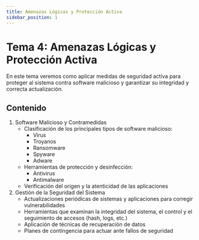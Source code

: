 ```yaml
---
title: Amenazas Lógicas y Protección Activa
sidebar_position: 1
---
```


# Tema 4: Amenazas Lógicas y Protección Activa

En este tema veremos como aplicar medidas de seguridad activa para proteger al sistema contra software malicioso y garantizar su integridad y correcta actualización.

## Contenido

1. Software Malicioso y Contramedidas
   - Clasificación de los principales tipos de software malicioso:
      - Virus
      - Troyanos
      - Ransomware
      - Spyware
      - Adware
   - Herramientas de protección y desinfección:
      - Antivirus
      - Antimalware
   - Verificación del origen y la atenticidad de las aplicaciones
2. Gestión de la Seguridad del Sistema
   - Actualizaciones periódicas de sistemas y aplicaciones para corregir vulnerabilidades
   - Herramientas que examinan la integridad del sistema, el control y el seguimiento de accesos (hash, logs, etc.)
   - Aplicación de técnicas de recuperación de datos
   - Planes de contingencia para actuar ante fallos de seguridad

